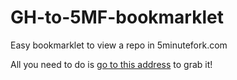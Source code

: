 GH-to-5MF-bookmarklet
=====================

Easy bookmarklet to view a repo in 5minutefork.com

All you need to do is [go to this address](http://5minutefork.com/davidfitzgibbon/GH-to-5MF-bookmarklet/) to grab it!
